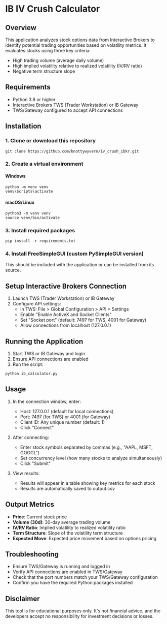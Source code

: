 # IB IV Crush Calculator

## Overview
This application analyzes stock options data from Interactive Brokers to identify potential trading opportunities based on volatility metrics. It evaluates stocks using three key criteria:
- High trading volume (average daily volume)
- High implied volatility relative to realized volatility (IV/RV ratio)
- Negative term structure slope

## Requirements
- Python 3.8 or higher
- Interactive Brokers TWS (Trader Workstation) or IB Gateway
- TWS/Gateway configured to accept API connections

## Installation

### 1. Clone or download this repository
```
git clone https://github.com/knottywyvern/iv_crush_ibkr.git
```
### 2. Create a virtual environment
#### Windows
```
python -m venv venv
venv\Scripts\activate
```
#### macOS/Linux
```
python3 -m venv venv
source venv/bin/activate
```

### 3. Install required packages
```
pip install -r requirements.txt
```

### 4. Install FreeSimpleGUI (custom PySimpleGUI version)
This should be included with the application or can be installed from its source.

## Setup Interactive Brokers Connection
1. Launch TWS (Trader Workstation) or IB Gateway
2. Configure API settings:
   - In TWS: File > Global Configuration > API > Settings
   - Enable "Enable ActiveX and Socket Clients"
   - Set "Socket port" (default: 7497 for TWS, 4001 for Gateway)
   - Allow connections from localhost (127.0.0.1)

## Running the Application
1. Start TWS or IB Gateway and login
2. Ensure API connections are enabled
3. Run the script:
```
python ib_calculator.py
```

## Usage
1. In the connection window, enter:
   - Host: 127.0.0.1 (default for local connections)
   - Port: 7497 (for TWS) or 4001 (for Gateway)
   - Client ID: Any unique number (default: 1)
   - Click "Connect"

2. After connecting:
   - Enter stock symbols separated by commas (e.g., "AAPL, MSFT, GOOGL")
   - Set concurrency level (how many stocks to analyze simultaneously)
   - Click "Submit"

3. View results:
   - Results will appear in a table showing key metrics for each stock
   - Results are automatically saved to output.csv

## Output Metrics
- **Price**: Current stock price
- **Volume (30d)**: 30-day average trading volume
- **IV/RV Ratio**: Implied volatility to realized volatility ratio
- **Term Structure**: Slope of the volatility term structure
- **Expected Move**: Expected price movement based on options pricing

## Troubleshooting
- Ensure TWS/Gateway is running and logged in
- Verify API connections are enabled in TWS/Gateway
- Check that the port numbers match your TWS/Gateway configuration
- Confirm you have the required Python packages installed

## Disclaimer
This tool is for educational purposes only. It's not financial advice, and the developers accept no responsibility for investment decisions or losses. 